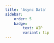 ```yaml
---
title: 'Async Data'
sidebar:
    order: 5
    badge:
        text: WIP
        variant: tip
---
```

